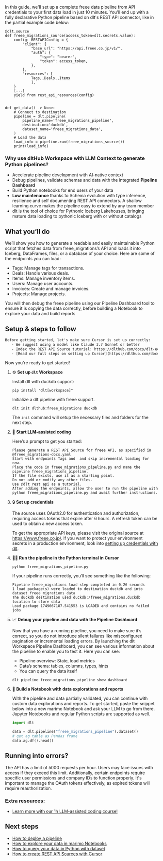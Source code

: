 In this guide, we'll set up a complete freee data pipeline from API credentials to your first data load in just 10 minutes. You'll end up with a fully declarative Python pipeline based on dlt's REST API connector, like in the partial example code below:

```python-outcome
@dlt.source
def freee_migrations_source(access_token=dlt.secrets.value):
    config: RESTAPIConfig = {
        "client": {
            "base_url": "https://api.freee.co.jp/v1/",
            "auth": {
                "type": "bearer",
                "token": access_token,
            },
        },
        "resources": [
            Tags,,Deals,,Items
            ],
    }
    [...]
    yield from rest_api_resources(config)


def get_data() -> None:
    # Connect to destination
    pipeline = dlt.pipeline(
        pipeline_name='freee_migrations_pipeline',
        destination='duckdb',
        dataset_name='freee_migrations_data', 
    )
    # Load the data
    load_info = pipeline.run(freee_migrations_source())
    print(load_info) 
```

### Why use dltHub Workspace with LLM Context to generate Python pipelines?

- Accelerate pipeline development with AI-native context
- Debug pipelines, validate schemas and data with the integrated **Pipeline Dashboard**
- Build Python notebooks for end users of your data
- **Low maintenance** thanks to Schema evolution with type inference, resilience and self documenting REST API connectors. A shallow learning curve makes the pipeline easy to extend by any team member
- dlt is the tool of choice for Pythonic Iceberg Lakehouses, bringing mature data loading to pythonic Iceberg with or without catalogs

## What you’ll do

We’ll show you how to generate a readable and easily maintainable Python script that fetches data from freee_migrations’s API and loads it into Iceberg, DataFrames, files, or a database of your choice. Here are some of the endpoints you can load:

- Tags: Manage tags for transactions.
- Deals: Handle various deals.
- Items: Manage inventory items.
- Users: Manage user accounts.
- Invoices: Create and manage invoices.
- Projects: Manage projects.

You will then debug the freee pipeline using our Pipeline Dashboard tool to ensure it is copying the data correctly, before building a Notebook to explore your data and build reports.

## Setup & steps to follow

```default
Before getting started, let's make sure Cursor is set up correctly:
   - We suggest using a model like Claude 3.7 Sonnet or better
   - Index the REST API Source tutorial: https://dlthub.com/docs/dlt-ecosystem/verified-sources/rest_api/ and add it to context as **@dlt rest api**
   - [Read our full steps on setting up Cursor](https://dlthub.com/docs/dlt-ecosystem/llm-tooling/cursor-restapi#23-configuring-cursor-with-documentation)
```

Now you're ready to get started!

1. ⚙️ **Set up `dlt` Workspace**
    
    Install dlt with duckdb support:
    ```shell
    pip install "dlt[workspace]"
    ```

    Initialize a dlt pipeline with freee support.
    ```shell
    dlt init dlthub:freee_migrations duckdb
    ```

    The `init` command will setup the necessary files and folders for the next step.
    
2. 🤠 **Start LLM-assisted coding**
    
    Here’s a prompt to get you started:
    
    ```prompt
    Please generate a REST API Source for freee API, as specified in @freee_migrations-docs.yaml 
    Start with endpoints Tags and  and skip incremental loading for now. 
    Place the code in freee_migrations_pipeline.py and name the pipeline freee_migrations_pipeline. 
    If the file exists, use it as a starting point. 
    Do not add or modify any other files. 
    Use @dlt rest api as a tutorial. 
    After adding the endpoints, allow the user to run the pipeline with python freee_migrations_pipeline.py and await further instructions.
    ```

    
3. 🔒 **Set up credentials** 
    
    The source uses OAuth2.0 for authentication and authorization, requiring access tokens that expire after 6 hours. A refresh token can be used to obtain a new access token.
    
    To get the appropriate API keys, please visit the original source at https://www.freee.co.jp/.
    If you want to protect your environment secrets in a production environment, look into [setting up credentials with dlt](https://dlthub.com/docs/walkthroughs/add_credentials).
    
4. 🏃‍♀️ **Run the pipeline in the Python terminal in Cursor**
    
    ```shell
    python freee_migrations_pipeline.py
    ```
    
    If your pipeline runs correctly, you’ll see something like the following:
    
    ```shell
    Pipeline freee_migrations load step completed in 0.26 seconds
    1 load package(s) were loaded to destination duckdb and into dataset freee_migrations_data
    The duckdb destination used duckdb:/freee_migrations.duckdb location to store data
    Load package 1749667187.541553 is LOADED and contains no failed jobs
    ```
    
5. 📈 **Debug your pipeline and data with the Pipeline Dashboard**

    Now that you have a running pipeline, you need to make sure it’s correct, so you do not introduce silent failures like misconfigured pagination or incremental loading errors. By launching the dlt Workspace Pipeline Dashboard, you can see various information about the pipeline to enable you to test it. Here you can see:
    - Pipeline overview: State, load metrics
    - Data’s schema: tables, columns, types, hints
    - You can query the data itself
    
    ```shell
    dlt pipeline freee_migrations_pipeline show dashboard
    ```
    
6. 🐍 **Build a Notebook with data explorations and reports**

    With the pipeline and data partially validated, you can continue with custom data explorations and reports. To get started, paste the snippet below into a new marimo Notebook and ask your LLM to go from there. Jupyter Notebooks and regular Python scripts are supported as well.

    
    ```python
    import dlt

   data = dlt.pipeline("freee_migrations_pipeline").dataset()
   # get ag table as Pandas frame
   data.ag.df().head()
    ```

## Running into errors?

The API has a limit of 5000 requests per hour. Users may face issues with access if they exceed this limit. Additionally, certain endpoints require specific user permissions and company IDs to function properly. It's important to manage the OAuth tokens effectively, as expired tokens will require reauthorization.

### Extra resources:

- [Learn more with our 1h LLM-assisted coding course!](https://www.youtube.com/watch?v=GGid70rnJuM)

## Next steps

- [How to deploy a pipeline](https://dlthub.com/docs/walkthroughs/deploy-a-pipeline)
- [How to explore your data in marimo Notebooks](https://dlthub.com/docs/general-usage/dataset-access/marimo)
- [How to query your data in Python with dataset](https://dlthub.com/docs/general-usage/dataset-access/dataset)
- [How to create REST API Sources with Cursor](https://dlthub.com/docs/dlt-ecosystem/llm-tooling/cursor-restapi)
